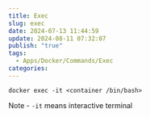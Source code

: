 ```yaml
---
title: Exec
slug: exec
date: 2024-07-13 11:44:59
update: 2024-08-11 07:32:07
publish: "true"
tags:
  - Apps/Docker/Commands/Exec
categories: 
---
```


`docker exec -it <container /bin/bash>`

Note - `-it` means interactive terminal
